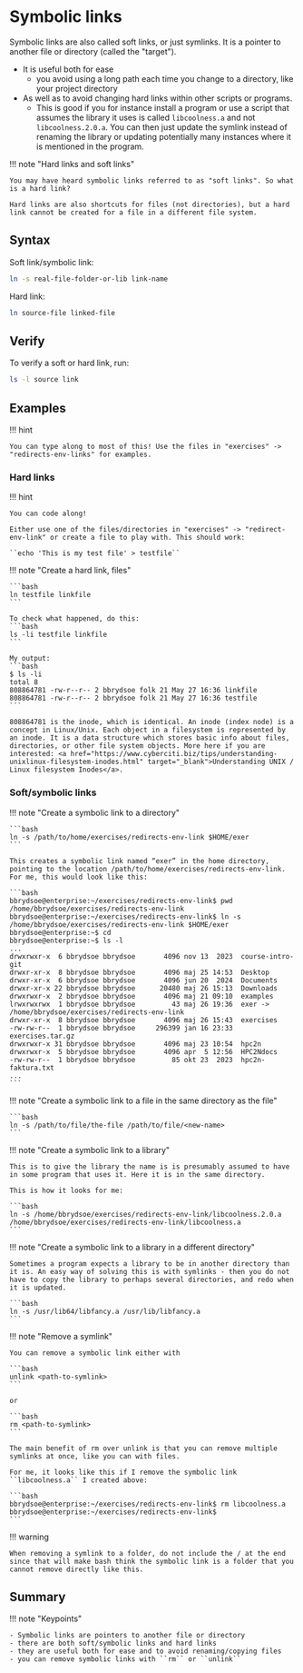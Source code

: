 # Symbolic links 

Symbolic links are also called soft links, or just symlinks. It is a pointer to another file or directory (called the "target").

- It is useful both for ease
    - you avoid using a long path each time you change to a directory, like your project directory
- As well as to avoid changing hard links within other scripts or programs. 
    - This is good if you for instance install a program or use a script that assumes the library it uses is called ``libcoolness.a`` and not ``libcoolness.2.0.a``. You can then just update the symlink instead of renaming the library or updating potentially many instances where it is mentioned in the program.

!!! note "Hard links and soft links" 

    You may have heard symbolic links referred to as "soft links". So what is a hard link? 

    Hard links are also shortcuts for files (not directories), but a hard link cannot be created for a file in a different file system. 

## Syntax 

Soft link/symbolic link:

```bash
ln -s real-file-folder-or-lib link-name
```

Hard link:

```bash
ln source-file linked-file
```

## Verify 

To verify a soft or hard link, run: 

```bash
ls -l source link
```

## Examples 

!!! hint

    You can type along to most of this! Use the files in "exercises" -> "redirects-env-links" for examples. 

### Hard links 

!!! hint

    You can code along!

    Either use one of the files/directories in "exercises" -> "redirect-env-link" or create a file to play with. This should work: 

    ``echo 'This is my test file' > testfile``

!!! note "Create a hard link, files"

    ```bash
    ln testfile linkfile
    ```

    To check what happened, do this: 
    ```bash
    ls -li testfile linkfile
    ```

    My output: 
    ```bash
    $ ls -li
    total 8
    808864781 -rw-r--r-- 2 bbrydsoe folk 21 May 27 16:36 linkfile
    808864781 -rw-r--r-- 2 bbrydsoe folk 21 May 27 16:36 testfile
    ``` 

    808864781 is the inode, which is identical. An inode (index node) is a concept in Linux/Unix. Each object in a filesystem is represented by an inode. It is a data structure which stores basic info about files, directories, or other file system objects. More here if you are interested: <a href="https://www.cyberciti.biz/tips/understanding-unixlinux-filesystem-inodes.html" target="_blank">Understanding UNIX / Linux filesystem Inodes</a>. 

### Soft/symbolic links 

!!! note "Create a symbolic link to a directory" 

    ```bash
    ln -s /path/to/home/exercises/redirects-env-link $HOME/exer
    ``` 

    This creates a symbolic link named “exer” in the home directory, pointing to the location /path/to/home/exercises/redirects-env-link. For me, this would look like this:

    ```bash 
    bbrydsoe@enterprise:~/exercises/redirects-env-link$ pwd
    /home/bbrydsoe/exercises/redirects-env-link
    bbrydsoe@enterprise:~/exercises/redirects-env-link$ ln -s /home/bbrydsoe/exercises/redirects-env-link $HOME/exer
    bbrydsoe@enterprise:~$ cd
    bbrydsoe@enterprise:~$ ls -l
    ...
    drwxrwxr-x  6 bbrydsoe bbrydsoe       4096 nov 13  2023  course-intro-git
    drwxr-xr-x  8 bbrydsoe bbrydsoe       4096 maj 25 14:53  Desktop
    drwxr-xr-x  6 bbrydsoe bbrydsoe       4096 jun 20  2024  Documents
    drwxr-xr-x 22 bbrydsoe bbrydsoe      20480 maj 26 15:13  Downloads
    drwxrwxr-x  2 bbrydsoe bbrydsoe       4096 maj 21 09:10  examples
    lrwxrwxrwx  1 bbrydsoe bbrydsoe         43 maj 26 19:36  exer -> /home/bbrydsoe/exercises/redirects-env-link
    drwxr-xr-x  8 bbrydsoe bbrydsoe       4096 maj 26 15:43  exercises
    -rw-rw-r--  1 bbrydsoe bbrydsoe     296399 jan 16 23:33  exercises.tar.gz
    drwxrwxr-x 31 bbrydsoe bbrydsoe       4096 maj 23 10:54  hpc2n
    drwxrwxr-x  5 bbrydsoe bbrydsoe       4096 apr  5 12:56  HPC2Ndocs
    -rw-rw-r--  1 bbrydsoe bbrydsoe         85 okt 23  2023  hpc2n-faktura.txt
    ...
    ```


!!! note "Create a symbolic link to a file in the same directory as the file" 

    ```bash 
    ln -s /path/to/file/the-file /path/to/file/<new-name> 
    ```

!!! note "Create a symbolic link to a library" 

    This is to give the library the name is is presumably assumed to have in some program that uses it. Here it is in the same directory.     

    This is how it looks for me:  

    ```bash
    ln -s /home/bbrydsoe/exercises/redirects-env-link/libcoolness.2.0.a /home/bbrydsoe/exercises/redirects-env-link/libcoolness.a
    ``` 

!!! note "Create a symbolic link to a library in a different directory" 

    Sometimes a program expects a library to be in another directory than it is. An easy way of solving this is with symlinks - then you do not have to copy the library to perhaps several directories, and redo when it is updated. 

    ```bash
    ln -s /usr/lib64/libfancy.a /usr/lib/libfancy.a
    ```

!!! note "Remove a symlink" 

    You can remove a symbolic link either with 

    ```bash
    unlink <path-to-symlink>
    ```

    or 

    ```bash
    rm <path-to-symlink>
    ``` 

    The main benefit of rm over unlink is that you can remove multiple symlinks at once, like you can with files. 

    For me, it looks like this if I remove the symbolic link ``libcoolness.a`` I created above: 

    ```bash 
    bbrydsoe@enterprise:~/exercises/redirects-env-link$ rm libcoolness.a
    bbrydsoe@enterprise:~/exercises/redirects-env-link$
    ``` 

!!! warning 

    When removing a symlink to a folder, do not include the / at the end since that will make bash think the symbolic link is a folder that you cannot remove directly like this. 

## Summary 

!!! note "Keypoints" 

    - Symbolic links are pointers to another file or directory
    - there are both soft/symbolic links and hard links 
    - they are useful both for ease and to avoid renaming/copying files 
    - you can remove symbolic links with ``rm`` or ``unlink`` 





